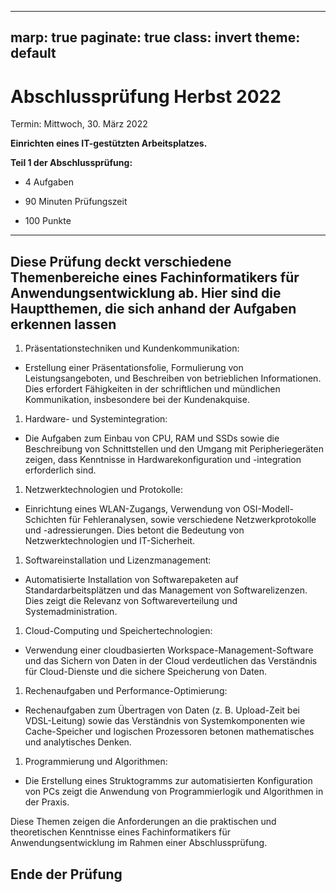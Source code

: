 ***

marp: true
paginate: true
class: invert
theme: default
--------------

# Abschlussprüfung Herbst 2022

Termin: Mittwoch, 30. März 2022

**Einrichten eines IT-gestützten Arbeitsplatzes.**

**Teil 1 der Abschlussprüfung:**

*   4 Aufgaben

*   90 Minuten Prüfungszeit

*   100 Punkte

***

## Diese Prüfung deckt verschiedene Themenbereiche eines Fachinformatikers für Anwendungsentwicklung ab. Hier sind die Hauptthemen, die sich anhand der Aufgaben erkennen lassen

1.  Präsentationstechniken und Kundenkommunikation:

*   Erstellung einer Präsentationsfolie, Formulierung von Leistungsangeboten, und Beschreiben von betrieblichen Informationen. Dies erfordert Fähigkeiten in der schriftlichen und mündlichen Kommunikation, insbesondere bei der Kundenakquise.

1.  Hardware- und Systemintegration:

*   Die Aufgaben zum Einbau von CPU, RAM und SSDs sowie die Beschreibung von Schnittstellen und den Umgang mit Peripheriegeräten zeigen, dass Kenntnisse in Hardwarekonfiguration und -integration erforderlich sind.

1.  Netzwerktechnologien und Protokolle:

*   Einrichtung eines WLAN-Zugangs, Verwendung von OSI-Modell-Schichten für Fehleranalysen, sowie verschiedene Netzwerkprotokolle und -adressierungen. Dies betont die Bedeutung von Netzwerktechnologien und IT-Sicherheit.

1.  Softwareinstallation und Lizenzmanagement:

*   Automatisierte Installation von Softwarepaketen auf Standardarbeitsplätzen und das Management von Softwarelizenzen. Dies zeigt die Relevanz von Softwareverteilung und Systemadministration.

1.  Cloud-Computing und Speichertechnologien:

*   Verwendung einer cloudbasierten Workspace-Management-Software und das Sichern von Daten in der Cloud verdeutlichen das Verständnis für Cloud-Dienste und die sichere Speicherung von Daten.

1.  Rechenaufgaben und Performance-Optimierung:

*   Rechenaufgaben zum Übertragen von Daten (z. B. Upload-Zeit bei VDSL-Leitung) sowie das Verständnis von Systemkomponenten wie Cache-Speicher und logischen Prozessoren betonen mathematisches und analytisches Denken.

1.  Programmierung und Algorithmen:

*   Die Erstellung eines Struktogramms zur automatisierten Konfiguration von PCs zeigt die Anwendung von Programmierlogik und Algorithmen in der Praxis.

Diese Themen zeigen die Anforderungen an die praktischen und theoretischen Kenntnisse eines Fachinformatikers für Anwendungsentwicklung im Rahmen einer Abschlussprüfung.

## Ende der Prüfung
